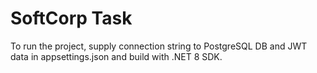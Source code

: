 # SoftCorp Task

To run the project, supply connection string to PostgreSQL DB and JWT data in appsettings.json and build with .NET 8 SDK.
